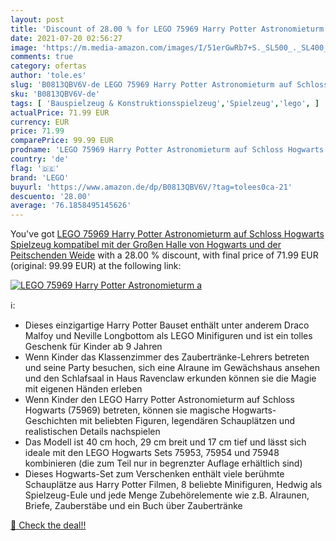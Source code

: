 ```yaml
---
layout: post
title: 'Discount of 28.00 % for LEGO 75969 Harry Potter Astronomieturm a'
date: 2021-07-20 02:56:27
image: 'https://m.media-amazon.com/images/I/51erGwRb7+S._SL500_._SL400_.jpg'
comments: true
category: ofertas
author: 'tole.es'
slug: 'B0813QBV6V-de LEGO 75969 Harry Potter Astronomieturm auf Schloss...'
sku: 'B0813QBV6V-de'
tags: [ 'Bauspielzeug & Konstruktionsspielzeug','Spielzeug','lego', ]
actualPrice: 71.99 EUR
currency: EUR
price: 71.99
comparePrice: 99.99 EUR
prodname: 'LEGO 75969 Harry Potter Astronomieturm auf Schloss Hogwarts  Spielzeug kompatibel mit der Großen Halle von Hogwarts und der Peitschenden Weide'
country: 'de'
flag: '🇩🇪'
brand: 'LEGO'
buyurl: 'https://www.amazon.de/dp/B0813QBV6V/?tag=tolees0ca-21'
descuento: '28.00'
average: '76.1858495145626'
---
```


You've got [LEGO 75969 Harry Potter Astronomieturm auf Schloss Hogwarts  Spielzeug kompatibel mit der Großen Halle von Hogwarts und der Peitschenden Weide](https://www.amazon.de/dp/B0813QBV6V/?tag=tolees0ca-21) with a  28.00 % discount, with final price of 71.99 EUR (original: 99.99 EUR) at the following link:

[![LEGO 75969 Harry Potter Astronomieturm a](https://m.media-amazon.com/images/I/51erGwRb7+S._SL500_._SL400_.jpg)](https://www.amazon.de/dp/B0813QBV6V/?tag=tolees0ca-21)

ℹ️:

- Dieses einzigartige Harry Potter Bauset enthält unter anderem Draco Malfoy und Neville Longbottom als LEGO Minifiguren und ist ein tolles Geschenk für Kinder ab 9 Jahren
- Wenn Kinder das Klassenzimmer des Zaubertränke-Lehrers betreten und seine Party besuchen, sich eine Alraune im Gewächshaus ansehen und den Schlafsaal in Haus Ravenclaw erkunden können sie die Magie mit eigenen Händen erleben
- Wenn Kinder den LEGO Harry Potter Astronomieturm auf Schloss Hogwarts (75969) betreten, können sie magische Hogwarts-Geschichten mit beliebten Figuren, legendären Schauplätzen und realistischen Details nachspielen
- Das Modell ist 40 cm hoch, 29 cm breit und 17 cm tief und lässt sich ideale mit den LEGO Hogwarts Sets 75953, 75954 und 75948 kombinieren (die zum Teil nur in begrenzter Auflage erhältlich sind)
- Dieses Hogwarts-Set zum Verschenken enthält viele berühmte Schauplätze aus Harry Potter Filmen, 8 beliebte Minifiguren, Hedwig als Spielzeug-Eule und jede Menge Zubehörelemente wie z.B. Alraunen, Briefe, Zauberstäbe und ein Buch über Zaubertränke

[🛒 Check the deal!!](https://www.amazon.de/dp/B0813QBV6V/?tag=tolees0ca-21)
